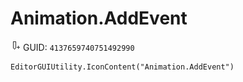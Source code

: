 # Animation.AddEvent
![](/img/Animation.AddEvent.png)
GUID: `4137659740751492990`
```
EditorGUIUtility.IconContent("Animation.AddEvent")
```
